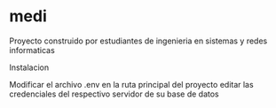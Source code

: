 # medi
Proyecto construido por estudiantes de ingenieria en sistemas y redes informaticas

Instalacion

Modificar el archivo .env en la ruta principal del proyecto
editar las credenciales del respectivo servidor de su base de datos

